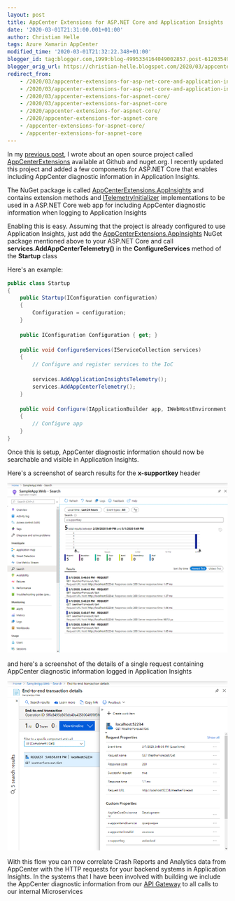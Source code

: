 ```yaml
---
layout: post
title: AppCenter Extensions for ASP.NET Core and Application Insights
date: '2020-03-01T21:31:00.001+01:00'
author: Christian Helle
tags: Azure Xamarin AppCenter
modified_time: '2020-03-01T21:32:22.348+01:00'
blogger_id: tag:blogger.com,1999:blog-4995334164049002857.post-6120354957540588816
blogger_orig_url: https://christian-helle.blogspot.com/2020/03/appcenter-extensions-for-aspnet-core.html
redirect_from:
    - /2020/03/appcenter-extensions-for-asp-net-core-and-application-insights/
    - /2020/03/appcenter-extensions-for-asp-net-core-and-application-insights
    - /2020/03/appcenter-extensions-for-aspnet-core/
    - /2020/03/appcenter-extensions-for-aspnet-core
    - /2020/appcenter-extensions-for-aspnet-core/
    - /2020/appcenter-extensions-for-aspnet-core
    - /appcenter-extensions-for-aspnet-core/
    - /appcenter-extensions-for-aspnet-core
---
```


In my [previous post](/2020/02/appcenter-extensions-for-xamarinforms.html), I wrote about an open source project called [AppCenterExtensions](https://github.com/christianhelle/appcenterextensions) available at Github and nuget.org. I recently updated this project and added a few components for ASP.NET Core that enables including AppCenter diagnostic information in Application Insights.  
  
The NuGet package is called [AppCenterExtensions.AppInsights](https://www.nuget.org/packages/AppCenterExtensions.AppInsights) and contains extension methods and [ITelemetryInitializer](https://docs.microsoft.com/en-us/dotnet/api/microsoft.applicationinsights.extensibility.itelemetryinitializer) implementations to be used in a ASP.NET Core web app for including AppCenter diagnostic information when logging to Application Insights  
  
Enabling this is easy. Assuming that the project is already configured to use Application Insights, just add the [AppCenterExtensions.AppInsights](https://www.nuget.org/packages/AppCenterExtensions.AppInsights) NuGet package mentioned above to your ASP.NET Core and call **services.AddAppCenterTelemetry()** in the **ConfigureServices** method of the **Startup** class  
  
Here's an example:

```csharp
public class Startup
{
    public Startup(IConfiguration configuration)
    {
        Configuration = configuration;
    }

    public IConfiguration Configuration { get; }

    public void ConfigureServices(IServiceCollection services)
    {
        // Configure and register services to the IoC

        services.AddApplicationInsightsTelemetry();
        services.AddAppCenterTelemetry();
    }

    public void Configure(IApplicationBuilder app, IWebHostEnvironment env)
    {
        // Configure app
    }
}
```

Once this is setup, AppCenter diagnostic information should now be searchable and visible in Application Insights.  
  
Here's a screenshot of search results for the **x-supportkey** header  
  
![](https://github.com/christianhelle/appcenterextensions/blob/master/images/appinsights-search-result.png?raw=true)  
  
and here's a screenshot of the details of a single request containing AppCenter diagnostic information logged in Application Insights  
  
![](https://github.com/christianhelle/appcenterextensions/blob/master/images/appinsights-search-result-details.png?raw=true)  
  
With this flow you can now correlate Crash Reports and Analytics data from AppCenter with the HTTP requests for your backend systems in Application Insights. In the systems that I have been involved with building we include the AppCenter diagnostic information from our [API Gateway](https://docs.microsoft.com/en-us/dotnet/architecture/microservices/architect-microservice-container-applications/direct-client-to-microservice-communication-versus-the-api-gateway-pattern) to all calls to our internal Microservices